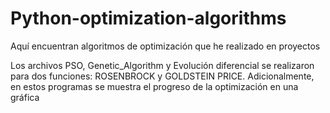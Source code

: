 # Python-optimization-algorithms
Aquí encuentran algoritmos de optimización que he realizado en proyectos 

Los archivos PSO, Genetic_Algorithm y Evolución diferencial se realizaron para dos funciones: ROSENBROCK y GOLDSTEIN PRICE. Adicionalmente, en estos programas se muestra el progreso de la optimización en una gráfica
